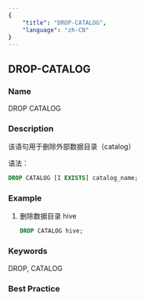 ```yaml
---
{
    "title": "DROP-CATALOG",
    "language": "zh-CN"
}
---
```


<!--
Licensed to the Apache Software Foundation (ASF) under one
or more contributor license agreements.  See the NOTICE file
distributed with this work for additional information
regarding copyright ownership.  The ASF licenses this file
to you under the Apache License, Version 2.0 (the
"License"); you may not use this file except in compliance
with the License.  You may obtain a copy of the License at

  http://www.apache.org/licenses/LICENSE-2.0

Unless required by applicable law or agreed to in writing,
software distributed under the License is distributed on an
"AS IS" BASIS, WITHOUT WARRANTIES OR CONDITIONS OF ANY
KIND, either express or implied.  See the License for the
specific language governing permissions and limitations
under the License.
-->

## DROP-CATALOG

### Name

DROP CATALOG

### Description

该语句用于删除外部数据目录（catalog）

语法：

```sql
DROP CATALOG [I EXISTS] catalog_name;
```

### Example

1. 删除数据目录 hive

   ```sql
   DROP CATALOG hive;
   ```

### Keywords

DROP, CATALOG

### Best Practice

